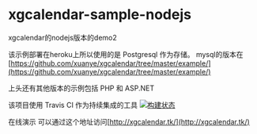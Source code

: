 xgcalendar-sample-nodejs
========================

xgcalendar的nodejs版本的demo2   

该示例部署在heroku上所以使用的是 Postgresql 作为存储。 mysql的版本在  
[https://github.com/xuanye/xgcalendar/tree/master/example/](https://github.com/xuanye/xgcalendar/tree/master/example/)  

上头还有其他版本的示例包括 PHP 和 ASP.NET

该项目使用 Travis CI 作为持续集成的工具 [![构建状态](https://travis-ci.org/xuanye/xgcalendar-sample-nodejs.png?branch=master)](https://travis-ci.org/xuanye/xgcalendar-sample-nodejs)

在线演示 可以通过这个地址访问[http://xgcalendar.tk/](http://xgcalendar.tk/) 